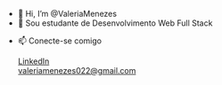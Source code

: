 - 👋 Hi, I’m @ValeriaMenezes
- 👀 Sou estudante de Desenvolvimento Web Full Stack
<!-- - 🌱 I’m currently learning ...
- 💞️ I’m looking to collaborate on ... -->
- 📫 Conecte-se comigo

  [LinkedIn](https://www.linkedin.com/in/valeria-menezes-dev-web-full-stack/)
  <br>
  <valeriamenezes022@gmail.com>

